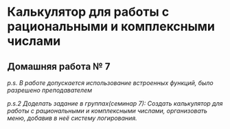 
Калькулятор для работы с рациональными и комплексными числами
========================

Домашняя работа № 7
------------------------
*p.s. В работе допускается использование встроенных функций, 
было разрешено преподавателем*

*p.s.2 Доделать задание в группах(семинар 7): Создать калькулятор для работы с рациональными и комплексными числами, 
организовать меню, добавив в неё систему логирования.*
